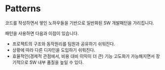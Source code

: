 # Patterns

코드를 작성하면서 쌓인 노하우들을 기반으로 일반화된 SW 개발패턴을 가리킵니다.

패턴을 사용하면 다음과 이점이 있습니다.

- 프로젝트의 구조와 동작원리를 팀원과 공유하기 쉬워진다.
- 상황에 따라 다른 디자인을 도입하기 쉬워진다.
- 효율적인(경제적 관점에서, 비용 대비 이익이 더 큰) 기능 고도화가 가능해지면서 장기적으로 SW 내부 품질을 높일 수 있다.
